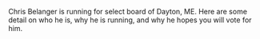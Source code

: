 Chris Belanger is running for select board of Dayton, ME. Here are some detail on who he is, why he is running, and why he hopes you will vote for him.

